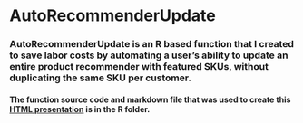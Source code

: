 # AutoRecommenderUpdate
### AutoRecommenderUpdate is an R based function that I created to save labor costs by automating a user’s ability to update an entire product recommender with featured SKUs, without duplicating the same SKU per customer. 

#### The function source code and markdown file that was used to create this [HTML presentation](https://solomondaner.github.io/AutoRecommenderUpdate/) is in the R folder.

